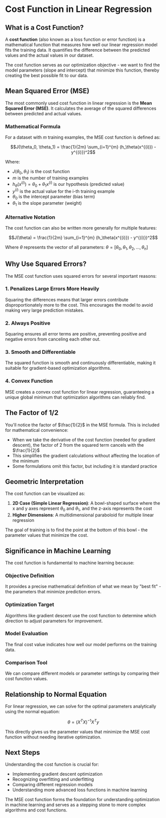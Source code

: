 # Cost Function in Linear Regression

## What is a Cost Function?

A **cost function** (also known as a loss function or error function) is a mathematical function that measures how well our linear regression model fits the training data. It quantifies the difference between the predicted values and the actual values in our dataset.

The cost function serves as our optimization objective - we want to find the model parameters (slope and intercept) that minimize this function, thereby creating the best possible fit to our data.

## Mean Squared Error (MSE)

The most commonly used cost function in linear regression is the **Mean Squared Error (MSE)**. It calculates the average of the squared differences between predicted and actual values.

### Mathematical Formula

For a dataset with *m* training examples, the MSE cost function is defined as:

$$J(\theta_0, \theta_1) = \frac{1}{2m} \sum_{i=1}^{m} (h_\theta(x^{(i)}) - y^{(i)})^2$$

Where:
- $J(\theta_0, \theta_1)$ is the cost function
- $m$ is the number of training examples
- $h_\theta(x^{(i)}) = \theta_0 + \theta_1 x^{(i)}$ is our hypothesis (predicted value)
- $y^{(i)}$ is the actual value for the i-th training example
- $\theta_0$ is the intercept parameter (bias term)
- $\theta_1$ is the slope parameter (weight)

### Alternative Notation

The cost function can also be written more generally for multiple features:

$$J(\theta) = \frac{1}{2m} \sum_{i=1}^{m} (h_\theta(x^{(i)}) - y^{(i)})^2$$

Where $\theta$ represents the vector of all parameters: $\theta = [\theta_0, \theta_1, \theta_2, ..., \theta_n]$

## Why Use Squared Errors?

The MSE cost function uses squared errors for several important reasons:

### 1. **Penalizes Large Errors More Heavily**
Squaring the differences means that larger errors contribute disproportionately more to the cost. This encourages the model to avoid making very large prediction mistakes.

### 2. **Always Positive**
Squaring ensures all error terms are positive, preventing positive and negative errors from canceling each other out.

### 3. **Smooth and Differentiable**
The squared function is smooth and continuously differentiable, making it suitable for gradient-based optimization algorithms.

### 4. **Convex Function**
MSE creates a convex cost function for linear regression, guaranteeing a unique global minimum that optimization algorithms can reliably find.

## The Factor of 1/2

You'll notice the factor of $\frac{1}{2}$ in the MSE formula. This is included for mathematical convenience:

- When we take the derivative of the cost function (needed for gradient descent), the factor of 2 from the squared term cancels with the $\frac{1}{2}$
- This simplifies the gradient calculations without affecting the location of the minimum
- Some formulations omit this factor, but including it is standard practice

## Geometric Interpretation

The cost function can be visualized as:

1. **2D Case (Simple Linear Regression)**: A bowl-shaped surface where the x and y axes represent $\theta_0$ and $\theta_1$, and the z-axis represents the cost
2. **Higher Dimensions**: A multidimensional paraboloid for multiple linear regression

The goal of training is to find the point at the bottom of this bowl - the parameter values that minimize the cost.

## Significance in Machine Learning

The cost function is fundamental to machine learning because:

### **Objective Definition**
It provides a precise mathematical definition of what we mean by "best fit" - the parameters that minimize prediction errors.

### **Optimization Target**
Algorithms like gradient descent use the cost function to determine which direction to adjust parameters for improvement.

### **Model Evaluation**
The final cost value indicates how well our model performs on the training data.

### **Comparison Tool**
We can compare different models or parameter settings by comparing their cost function values.

## Relationship to Normal Equation

For linear regression, we can solve for the optimal parameters analytically using the normal equation:

$$\theta = (X^T X)^{-1} X^T y$$

This directly gives us the parameter values that minimize the MSE cost function without needing iterative optimization.

## Next Steps

Understanding the cost function is crucial for:
- Implementing gradient descent optimization
- Recognizing overfitting and underfitting
- Comparing different regression models
- Understanding more advanced loss functions in machine learning

The MSE cost function forms the foundation for understanding optimization in machine learning and serves as a stepping stone to more complex algorithms and cost functions.
